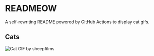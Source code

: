 # READMEOW

A self-rewriting README powered by GitHub Actions to display cat gifs.

## Cats

![Cat GIF by sheepfilms](https://media4.giphy.com/media/zZMTVkTeEfeEg/200.gif?cid=9acd02daqa6dd8ty19rnsydl3wr8cess6wx4ccu12uvh9t9x&ep=v1_gifs_search&rid=200.gif&ct=g)
